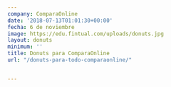 ```yaml
---
company: ComparaOnline
date: '2018-07-13T01:01:30+00:00'
fecha: 6 de noviembre
image: https://edu.fintual.com/uploads/donuts.jpg
layout: donuts
minimum: ''
title: Donuts para ComparaOnline
url: "/donuts-para-todo-comparaonline/"


---
```

